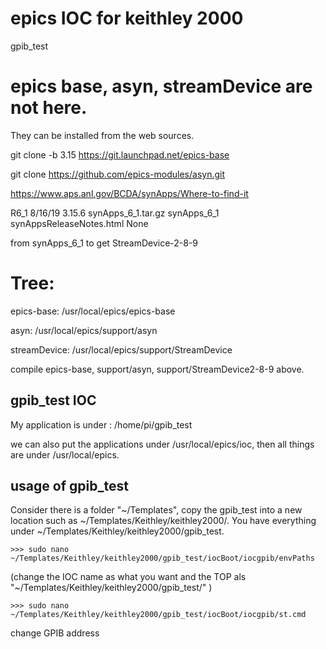 # epics IOC for keithley 2000 
gpib_test

# epics base, asyn, streamDevice are not here. 

They can be installed from the web sources.

git clone -b 3.15 https://git.launchpad.net/epics-base

git clone https://github.com/epics-modules/asyn.git

https://www.aps.anl.gov/BCDA/synApps/Where-to-find-it

R6_1 	8/16/19 	3.15.6 	synApps_6_1.tar.gz 	synApps_6_1 	synAppsReleaseNotes.html 	None

from synApps_6_1 to get StreamDevice-2-8-9

# Tree: 
epics-base: /usr/local/epics/epics-base

asyn: /usr/local/epics/support/asyn

streamDevice: /usr/local/epics/support/StreamDevice


compile epics-base, support/asyn, support/StreamDevice2-8-9 above. 

## gpib_test IOC

My application is under : /home/pi/gpib_test

we can also put the applications under /usr/local/epics/ioc, then all things are under /usr/local/epics.

## usage of gpib_test 
Consider there is a folder "~/Templates", copy the gpib_test into a new location such as ~/Templates/Keithley/keithley2000/. You have everything under ~/Templates/Keithley/keithley2000/gpib_test.

    >>> sudo nano ~/Templates/Keithley/keithley2000/gpib_test/iocBoot/iocgpib/envPaths

(change the IOC name as what you want and the TOP als "~/Templates/Keithley/keithley2000/gpib_test/" )


    >>> sudo nano ~/Templates/Keithley/keithley2000/gpib_test/iocBoot/iocgpib/st.cmd 

change GPIB address 
